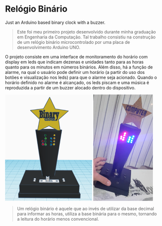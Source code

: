 # Relógio Binário
Just an Arduino based binary clock with a buzzer.

> Este foi meu primeiro projeto desenvolvido durante minha graduação em Engenharia da Computação. Tal trabalho consistiu na construção de um relógio binário microcontrolado por uma placa de desenvolvimento Arduino UNO.

O projeto consiste em uma interface de monitoramento do horário com display em leds que indicam dezenas e unidades tanto para as horas quanto para os minutos em números binários.
Além disso, há a função de alarme, na qual o usuário pode definir um horário (a partir do uso dos botões e visualização nos leds) para que o alarme seja acionado. Quando o horário definido no alarme é alcançado, os leds piscam e uma música é reproduzida a partir de um buzzer alocado dentro do dispositivo.

<img src="projeto-modelo.png" height="350" alt="Modelo em 3D do projeto.">

<img src="projeto-concluido-foto.png" height="350" alt="Projeto finalizado.">

> Um relógio binário é aquele que ao invés de utilizar da base decimal para informar as horas, utiliza a base binária para o mesmo, tornando a leitura do horário menos convencional.
